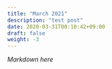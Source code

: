 ```yaml
---
title: "March 2021"
description: "test post"
date: 2020-03-31T00:10:42+09:00
draft: false
weight: -3
---
```


*Markdown here*
